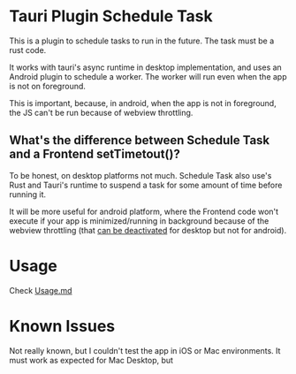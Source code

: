 # Tauri Plugin Schedule Task

This is a plugin to schedule tasks to run in the future. The task must be a rust code.

It works with tauri's async runtime in desktop implementation, and uses an Android plugin to schedule a worker. The worker will run even when the app is not on foreground.

This is important, because, in android, when the app is not in foreground, the JS can't be run because of webview throttling.


## What's the difference between Schedule Task and a Frontend setTimetout()?

To be honest, on desktop platforms not much. Schedule Task also use's Rust and Tauri's runtime to suspend a task for some amount of time before running it. 

It will be more useful for android platform, where the Frontend code won't execute if your app is minimized/running in background because of the webview throttling (that [can be deactivated](https://v2.tauri.app/reference/config/#backgroundthrottlingpolicy) for desktop but not for android).

# Usage

Check [Usage.md](Usage.md)


# Known Issues

Not really known, but I couldn't test the app in iOS or Mac environments. It must work as expected for Mac Desktop, but 